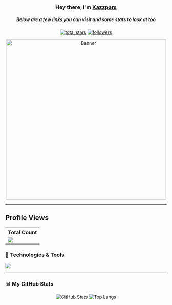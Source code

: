 <h3 align="center">Hey there, I'm <a href="https://github.com/Kazzpars">Kazzpars</a></h3>
<h5 align="center">Below are a few links you can visit and some stats to look at too</h5>


<p align="center">
<a href="https://github.com/Kazzpars?tab=repositories&sort=stargazers">
    <img alt="total stars" title="Total stars on GitHub" src="https://custom-icon-badges.demolab.com/github/stars/Kazzpars?color=B8B92B&style=for-the-badge&labelColor=959532&logo=star"/></a>
   <a href="https://github.com/Kazzpars"><img alt="followers" title="Follow me on Github" src="https://img.shields.io/github/followers/Kazzpars?color=236ad3&style=for-the-badge&logo=github&label=Follow"/></a>

 </p>

<p align="center">
  <img src="https://media3.giphy.com/media/v1.Y2lkPTc5MGI3NjExNjBmZDJ6M2ZyY2RpZHB2MHJvYjN1bHVmYXExaDZwMDhmdjl0d2xvZCZlcD12MV9pbnRlcm5hbF9naWZfYnlfaWQmY3Q9Zw/3o6ZtpxSZbQRRnwCKQ/giphy.gif" alt="Banner" width="500"/>
</p>



---
## Profile Views
<table>
    <tr>
      <!-- <th>Profile Views</th> -->
      <th>Total Count</th>
    </tr>
    <tr>
      <!-- <td>
        <div align="center">
          <a href="https://github.com/Kazzpars"><img src="https://github.com/Thinkright20.png" alt="@Thinkright20" width="52" /></a>
          <br />
          <a align="center" href="https://github.com/thinkright20"><b>Thinkright20</b></a>
        </b>
      </td> -->
      <!-- Profile Views -->
      <td>
         <a href="https://github.com/Kazzpars"> <img src="https://komarev.com/ghpvc/?username=Kazzpars&style=for-the-badge&color=brightgreen"> </a>
      </td>
    </tr>
  </table>


### 🔧 Technologies & Tools

<p align="left">
  <a href="https://skillicons.dev">
    <img src="https://skillicons.dev/icons?i=html,css,js,react,nodejs,python,git" />
  </a>
</p>

---

### 📊 My GitHub Stats

<p align="center">
  <img src="https://github-readme-stats.vercel.app/api?username=KAZZPARS&show_icons=true&theme=dracula&cache_seconds=1800" alt="GitHub Stats" />
  <img src="https://github-readme-stats.vercel.app/api/top-langs/?username=KAZZPARS&layout=compact&theme=dracula&cache_seconds=1800" alt="Top Langs" />
</p>
